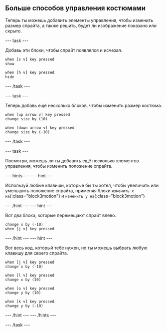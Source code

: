 ## Больше способов управления костюмами

Теперь ты можешь добавить элементы управления, чтобы изменить размер спрайта, а также решить, будет ли изображение показано или скрыто.

--- task ---

Добавь эти блоки, чтобы спрайт появлялся и исчезал.

```blocks3
when [s v] key pressed
show

when [h v] key pressed
hide
```

--- /task ---

--- task ---

Теперь добавь ещё несколько блоков, чтобы изменить размер костюма.

```blocks3
when [up arrow v] key pressed
change size by (10)

when [down arrow v] key pressed
change size by (-10)
```

--- /task ---

--- task ---

Посмотри, можешь ли ты добавить ещё несколько элементов управления, чтобы изменить положение спрайта.

--- hints --- --- hint ---

Используй любые клавиши, которые бы ты хотел, чтобы увеличить или уменьшить положение спрайта, применяя блоки `изменить x на`{:class="block3motion"} и `изменить y на`{:class="block3motion"}

--- /hint --- --- hint ---

Вот два блока, которые перемещают спрайт влево.

```blocks3
change x by (-10)
when [j v] key pressed
```

--- /hint --- --- hint ---

Вот весь код, который тебе нужен, но ты можешь выбрать любую клавишу для своего спрайта.

```blocks3
when [j v] key pressed
change x by (-10)

when [l v] key pressed
change x by (10)

when [o v] key pressed
change y by (10)

when [k v] key pressed
change y by (-10)
```

--- /hint --- --- /hints ---



--- /task ---



